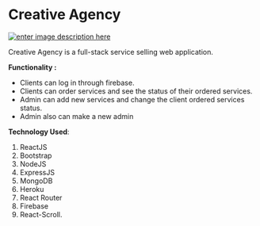 # Creative Agency
[![enter image description here](https://i.ibb.co/RcG1jDP/Screenshot-2020-10-28-130845.png)](https://creative-agency-13260.web.app/)

Creative Agency is a full-stack service selling web application.

**Functionality :**  

 - Clients can log in through firebase.  
 - Clients can order services and see the status of their ordered services.  
 - Admin can add new services and change the client ordered services status.  
 - Admin also can make a new admin

**Technology Used**: 

 1. ReactJS
 2.  Bootstrap
 3.  NodeJS
 4.  ExpressJS
 5.  MongoDB
 6.  Heroku
 7.  React Router
 8.  Firebase
 9.  React-Scroll.

